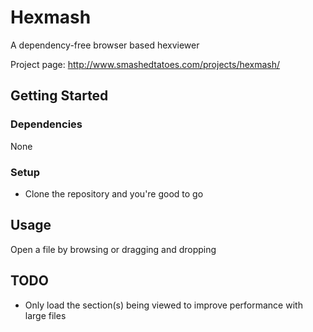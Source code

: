 # Hexmash
A dependency-free browser based hexviewer

Project page: http://www.smashedtatoes.com/projects/hexmash/

Getting Started
------------
### Dependencies
None

### Setup
- Clone the repository and you're good to go

Usage
------------
Open a file by browsing or dragging and dropping

TODO
------------
- Only load the section(s) being viewed to improve performance with large files
